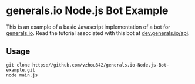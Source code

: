 # generals.io Node.js Bot Example

This is an example of a basic Javascript implementation of a bot for [generals.io](http://generals.io). Read the tutorial associated with this bot at [dev.generals.io/api](http://dev.generals.io/api).

## Usage

```
git clone https://github.com/vzhou842/generals.io-Node.js-Bot-example.git
node main.js
```
